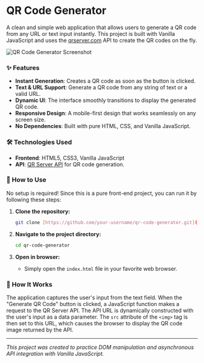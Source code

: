 # QR Code Generator

A clean and simple web application that allows users to generate a QR code from any URL or text input instantly. This project is built with Vanilla JavaScript and uses the [qrserver.com](http://goqr.me/api/) API to create the QR codes on the fly.

![QR Code Generator Screenshot](https://i.imgur.com/8F1Jz9A.png)

### ✨ Features

-   **Instant Generation**: Creates a QR code as soon as the button is clicked.
-   **Text & URL Support**: Generate a QR code from any string of text or a valid URL.
-   **Dynamic UI**: The interface smoothly transitions to display the generated QR code.
-   **Responsive Design**: A mobile-first design that works seamlessly on any screen size.
-   **No Dependencies**: Built with pure HTML, CSS, and Vanilla JavaScript.

### 🛠️ Technologies Used

-   **Frontend**: HTML5, CSS3, Vanilla JavaScript
-   **API**: [QR Server API](http://goqr.me/api/doc/create-qr-code/) for QR code generation.

### 🚀 How to Use

No setup is required! Since this is a pure front-end project, you can run it by following these steps:

1.  **Clone the repository:**
    ```bash
    git clone [https://github.com/your-username/qr-code-generator.git](https://github.com/your-username/qr-code-generator.git)
    ```

2.  **Navigate to the project directory:**
    ```bash
    cd qr-code-generator
    ```

3.  **Open in browser:**
    -   Simply open the `index.html` file in your favorite web browser.

### 📝 How It Works

The application captures the user's input from the text field. When the "Generate QR Code" button is clicked, a JavaScript function makes a request to the QR Server API. The API URL is dynamically constructed with the user's input as a data parameter. The `src` attribute of the `<img>` tag is then set to this URL, which causes the browser to display the QR code image returned by the API.

---

_This project was created to practice DOM manipulation and asynchronous API integration with Vanilla JavaScript._
